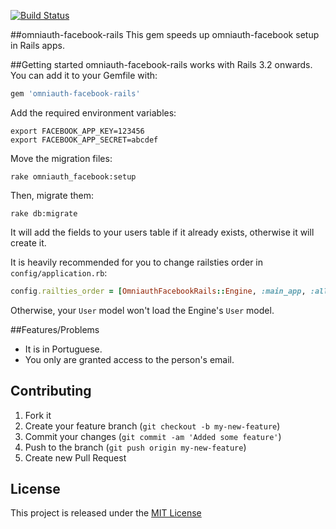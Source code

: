 [![Build Status](https://travis-ci.org/Helabs/omniauth-facebook-rails.png)](https://travis-ci.org/Helabs/omniauth-facebook-rails)

##omniauth-facebook-rails
This gem speeds up omniauth-facebook setup in Rails apps.

##Getting started
omniauth-facebook-rails works with Rails 3.2 onwards. You can add it to your Gemfile with:

```ruby
gem 'omniauth-facebook-rails'
```

Add the required environment variables:

```
export FACEBOOK_APP_KEY=123456
export FACEBOOK_APP_SECRET=abcdef
```

Move the migration files:

```
rake omniauth_facebook:setup
```

Then, migrate them:

```
rake db:migrate
```

It will add the fields to your users table if it already exists,
otherwise it will create it.


It is heavily recommended for you to change railsties order in
`config/application.rb`:

```ruby
config.railties_order = [OmniauthFacebookRails::Engine, :main_app, :all]
```

Otherwise, your `User` model won't load the Engine's  `User` model.

##Features/Problems
* It is in Portuguese.
* You only are granted access to the person's  email.

## Contributing

1. Fork it
2. Create your feature branch (`git checkout -b my-new-feature`)
3. Commit your changes (`git commit -am 'Added some feature'`)
4. Push to the branch (`git push origin my-new-feature`)
5. Create new Pull Request

## License
This project is released under the [MIT
License](http://www.opensource.org/licenses/MIT)
